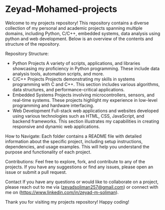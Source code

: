 # Zeyad-Mohamed-projects
Welcome to my projects repository! This repository contains a diverse collection of my personal and academic projects spanning multiple domains, including Python, C/C++, embedded systems, data analysis using python and web development. Below is an overview of the contents and structure of the repository.

Repository Structure:
- Python Projects
        A variety of scripts, applications, and libraries showcasing my proficiency in Python programming. These include data analysis               tools, automation scripts, and more.
- C/C++ Projects
        Projects demonstrating my skills in systems programming with C and C++. This section includes various algorithms, data structures,           and performance-critical applications.
- Embedded Systems
        Projects involving microcontrollers, sensors, and real-time systems. These projects highlight my experience in low-level programming         and hardware interfacing.
- Web Development
        Full-stack web applications and websites developed using various technologies such as HTML, CSS, JavaScript, and backend frameworks.         This section illustrates my capabilities in creating responsive and dynamic web applications.
  
How to Navigate:
Each folder contains a README file with detailed information about the specific project, including setup instructions, dependencies, and usage examples. This will help you understand the purpose and functionality of each project.

Contributions:
Feel free to explore, fork, and contribute to any of the projects. If you have any suggestions or find any issues, please open an issue or submit a pull request.

Contact
If you have any questions or would like to collaborate on a project, please reach out to me via (zeyadsoliman257@gmail.com) or connect with me on (https://www.linkedin.com/in/zeyad-m-soliman).

Thank you for visiting my projects repository! Happy coding!
